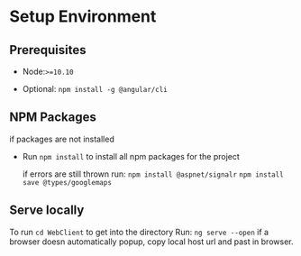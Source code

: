 
# Setup Environment

## Prerequisites

- Node:`>=10.10`

- Optional:
	`npm install -g @angular/cli`




## NPM Packages
if packages are not installed
- Run
	`npm install`
	to install all npm packages for the project

	if errors are still thrown run:
	`npm install @aspnet/signalr`
	`npm install save @types/googlemaps`

## Serve locally
To run `cd WebClient` to get into the directory
Run:
	`ng serve --open`
if a browser doesn automatically popup, copy local host url and past in browser.
